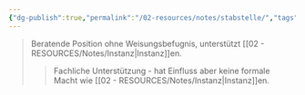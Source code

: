 ```yaml
---
{"dg-publish":true,"permalink":"/02-resources/notes/stabstelle/","tags":["organisation/beratung","wirtschaft/bwl"],"noteIcon":"","updated":"2025-09-27T01:32:43.588+02:00"}
---
```


>Beratende Position ohne Weisungsbefugnis, unterstützt [[02 - RESOURCES/Notes/Instanz\|Instanz]]en.
>>Fachliche Unterstützung - hat Einfluss aber keine formale Macht wie [[02 - RESOURCES/Notes/Instanz\|Instanz]]en.